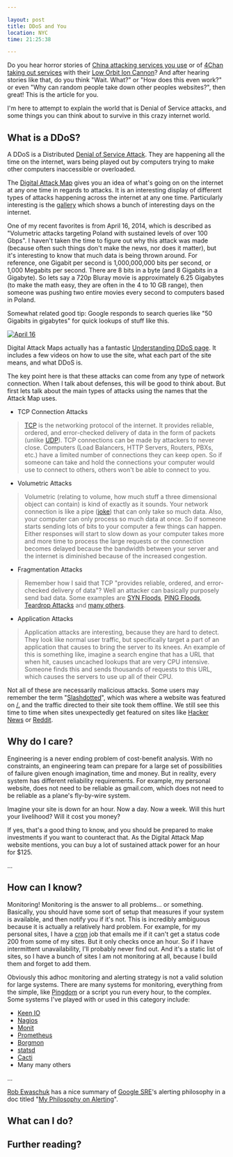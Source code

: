 ```yaml
---

layout: post
title: DDoS and You
location: NYC
time: 21:25:38

---
```


Do you hear horror stories of [China attacking services you use](http://arstechnica.com/security/2015/03/massive-denial-of-service-attack-on-github-tied-to-chinese-government/) or of [4Chan taking out services](http://www.wired.com/2011/12/anonymous-101-part-deux/3/) with their [Low Orbit Ion Cannon](https://en.wikipedia.org/wiki/Low_Orbit_Ion_Cannon)? And after hearing stories like that, do you think "Wait. What?" or "How does this even work?" or even "Why can random people take down other peoples websites?", then great! This is the article for you.

I'm here to attempt to explain the world that is Denial of Service attacks, and some things you can think about to survive in this crazy internet world.

## What is a DDoS?

A DDoS is a Distributed [Denial of Service Attack](https://en.wikipedia.org/wiki/Denial-of-service_attack). They are happening all the time on the internet, wars being played out by computers trying to make other computers inaccessible or overloaded.

The [Digital Attack Map](http://www.digitalattackmap.com/) gives you an idea of what's going on on the internet at any one time in regards to attacks. It is an interesting display of different types of attacks happening across the internet at any one time. Particularly interesting is the [gallery](http://www.digitalattackmap.com/gallery/) which shows a bunch of interesting days on the internet.

One of my recent favorites is from April 16, 2014, which is described as  "Volumetric attacks targeting Poland with sustained levels of over 100 Gbps". I haven't taken the time to figure out why this attack was made (because often such things don't make the news, nor does it matter), but it's interesting to know that much data is being thrown around. For reference, one Gigabit per second is 1,000,000,000 bits per second, or 1,000 Megabits per second.  There are 8 bits in a byte (and 8 Gigabits in a Gigabyte). So lets say a 720p Bluray movie is approximately 6.25 Gigabytes (to make the math easy, they are often in the 4 to 10 GB range), then someone was pushing two entire movies every second to computers based in Poland.

Somewhat related good tip: Google responds to search queries like "50 Gigabits in gigabytes" for quick lookups of stuff like this.

[![April 16](http://pseudoweb.net/images/2015/ddos/april16.png)](http://www.digitalattackmap.com/#anim=1&color=0&country=PL&time=16176&view=map)

Digital Attack Maps actually has a fantastic [Understanding DDoS page](http://www.digitalattackmap.com/understanding-ddos/). It includes a few videos on how to use the site, what each part of the site means, and what DDoS is.

The key point here is that these attacks can come from any type of network connection. When I talk about defenses, this will be good to think about. But first lets talk about the main types of attacks using the names that the Attack Map uses.

 - TCP Connection Attacks

  > [TCP](https://en.wikipedia.org/wiki/Transmission_Control_Protocol) is the networking protocol of the internet. It provides reliable, ordered, and error-checked delivery of data in the form of packets (unlike [UDP](https://en.wikipedia.org/wiki/User_Datagram_Protocol)). TCP connections can be made by attackers to never close. Computers (Load Balancers, HTTP Servers, Routers, PBXs, etc.) have a limited number of connections they can keep open. So if someone can take and hold the connections your computer would use to connect to others, others won't be able to connect to you.

 - Volumetric Attacks

 > Volumetric (relating to volume, how much stuff a three dimensional object can contain) is kind of exactly as it sounds. Your network connection is like a pipe ([joke](https://en.wikipedia.org/wiki/Series_of_tubes)) that can only take so much data. Also, your computer can only process so much data at once. So if someone starts sending lots of bits to your computer a few things can happen. Either responses will start to slow down as your computer takes more and more time to process the large requests or the connection becomes delayed because the bandwidth between your server and the internet is diminished because of the increased congestion.

 - Fragmentation Attacks

  > Remember how I said that TCP "provides reliable, ordered, and error-checked delivery of data"? Well an attacker can basically purposely send bad data. Some examples are [SYN Floods](https://en.wikipedia.org/wiki/SYN_flood), [PING Floods](https://en.wikipedia.org/wiki/Ping_of_death), [Teardrop Attacks](https://www.juniper.net/techpubs/software/junos-es/junos-es92/junos-es-swconfig-security/understanding-teardrop-attacks.html) and [many others](https://tools.ietf.org/html/rfc1858).

 - Application Attacks

 > Application attacks are interesting, because they are hard to detect. They look like normal user traffic, but specifically target a part of an application that causes to bring the server to its knees. An example of this is something like, imagine a search engine that has a URL that when hit, causes uncached lookups that are very CPU intensive. Someone finds this and sends thousands of requests to this URL, which causes the servers to use up all of their CPU.

Not all of these are necessarily malicious attacks. Some users may remember the term "[Slashdotted](https://en.wikipedia.org/wiki/Slashdot_effect)", which was where a website was featured on [/.](http://slashdot.org/) and the traffic directed to their site took them offline. We still see this time to time when sites unexpectedly get featured on sites like [Hacker News](https://news.ycombinator.com/) or [Reddit](https://www.reddit.com/).

## Why do I care?

Engineering is a never ending problem of cost-benefit analysis. With no constraints, an engineering team can prepare for a large set of possibilities of failure given enough imagination, time and money. But in reality, every system has different reliability requirements. For example, my personal website, does not need to be reliable as gmail.com, which does not need to be reliable as a plane's fly-by-wire system.

Imagine your site is down for an hour. Now a day. Now a week. Will this hurt your livelihood? Will it cost you money?

If yes, that's a good thing to know, and you should be prepared to make investments if you want to counteract that. As the Digital Attack Map website mentions, you can buy a lot of sustained attack power for an hour for $125.

...

## How can I know?

Monitoring! Monitoring is the answer to all problems... or something. Basically, you should have some sort of setup that measures if your system is available, and then notify you if it's not. This is incredibly ambiguous because it is actually a relatively hard problem. For example, for my personal sites, I have a [cron](https://en.wikipedia.org/wiki/Cron) job that emails me if it can't get a status code 200 from some of my sites. But it only checks once an hour. So if I have intermittent unavailability, I'll probably never find out. And it's a static list of sites, so I have a bunch of sites I am not monitoring at all, because I build them and forget to add them.

Obviously this adhoc monitoring and alerting strategy is not a valid solution for large systems. There are many systems for monitoring, everything from the simple, like [Pingdom](https://www.pingdom.com/) or a script you run every hour, to the complex. Some systems I've played with or used in this category include:

 - [Keen IO](https://keen.io/)
 - [Nagios](http://www.nagios.org/)
 - [Monit](https://mmonit.com/monit/)
 - [Prometheus](https://developers.soundcloud.com/blog/prometheus-monitoring-at-soundcloud)
 - [Borgmon](https://www.reddit.com/r/IAmA/comments/177267/we_are_the_google_site_reliability_team_we_make/c82y43e)
 - [statsd](https://github.com/etsy/statsd)
 - [Cacti](http://www.cacti.net/)
 - Many many others

...

[Rob Ewaschuk](http://rob.infinitepigeons.org/) has a nice summary of [Google SRE](http://www.site-reliability-engineering.info/2014/04/what-is-site-reliability-engineering.html)'s alerting philosophy in a doc titled "[My Philosophy on Alerting](https://docs.google.com/document/d/199PqyG3UsyXlwieHaqbGiWVa8eMWi8zzAn0YfcApr8Q/edit)".


## What can I do?

## Further reading?
